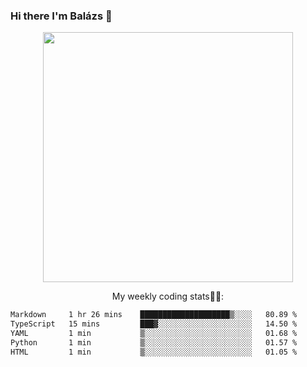 ### Hi there I'm Balázs 👋
  
<p align="center">
  <img width="400" src="https://github-readme-stats.vercel.app/api/top-langs/?username=bkutasi&size_weight=0.5&count_weight=0.5&hide=jupyter%20notebook&layout=compact&theme=tokyonight">
</p>
<p align="center">
My weekly coding stats👨‍💻:
</p>
<!--START_SECTION:waka-->

```txt
Markdown     1 hr 26 mins    ████████████████████▒░░░░   80.89 %
TypeScript   15 mins         ███▓░░░░░░░░░░░░░░░░░░░░░   14.50 %
YAML         1 min           ▒░░░░░░░░░░░░░░░░░░░░░░░░   01.68 %
Python       1 min           ▒░░░░░░░░░░░░░░░░░░░░░░░░   01.57 %
HTML         1 min           ▒░░░░░░░░░░░░░░░░░░░░░░░░   01.05 %
```

<!--END_SECTION:waka-->



<!--
**bkutasi/bkutasi** is a ✨ _special_ ✨ repository because its `README.md` (this file) appears on your GitHub profile.

Here are some ideas to get you started:

- 🔭 I’m currently working on ...
- 🌱 I’m currently learning ...
- 👯 I’m looking to collaborate on ...
- 🤔 I’m looking for help with ...
- 💬 Ask me about ...
- 📫 How to reach me: ...
- 😄 Pronouns: ...
- ⚡ Fun fact: ...
-->
